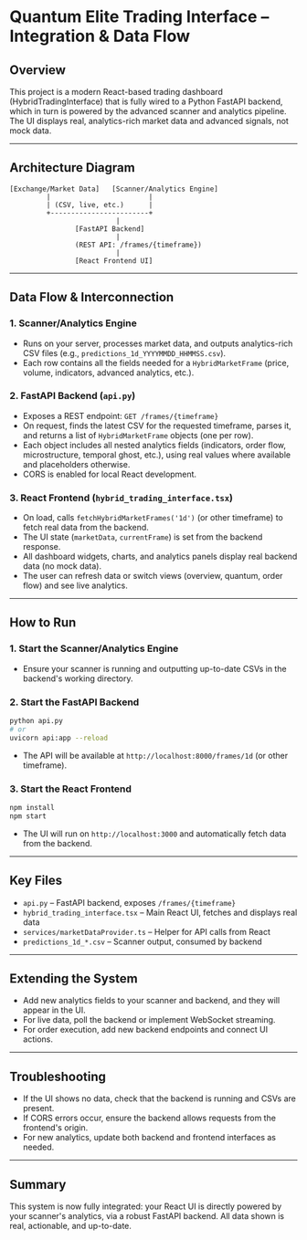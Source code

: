 # Quantum Elite Trading Interface – Integration & Data Flow

## Overview
This project is a modern React-based trading dashboard (HybridTradingInterface) that is fully wired to a Python FastAPI backend, which in turn is powered by the advanced scanner and analytics pipeline. The UI displays real, analytics-rich market data and advanced signals, not mock data.

---

## Architecture Diagram

```
[Exchange/Market Data]   [Scanner/Analytics Engine]
         |                        |
         | (CSV, live, etc.)      |
         +------------------------+
                          |
                [FastAPI Backend]
                          |
                (REST API: /frames/{timeframe})
                          |
                [React Frontend UI]
```

---

## Data Flow & Interconnection

### 1. **Scanner/Analytics Engine**
- Runs on your server, processes market data, and outputs analytics-rich CSV files (e.g., `predictions_1d_YYYYMMDD_HHMMSS.csv`).
- Each row contains all the fields needed for a `HybridMarketFrame` (price, volume, indicators, advanced analytics, etc.).

### 2. **FastAPI Backend** (`api.py`)
- Exposes a REST endpoint: `GET /frames/{timeframe}`
- On request, finds the latest CSV for the requested timeframe, parses it, and returns a list of `HybridMarketFrame` objects (one per row).
- Each object includes all nested analytics fields (indicators, order flow, microstructure, temporal ghost, etc.), using real values where available and placeholders otherwise.
- CORS is enabled for local React development.

### 3. **React Frontend** (`hybrid_trading_interface.tsx`)
- On load, calls `fetchHybridMarketFrames('1d')` (or other timeframe) to fetch real data from the backend.
- The UI state (`marketData`, `currentFrame`) is set from the backend response.
- All dashboard widgets, charts, and analytics panels display real backend data (no mock data).
- The user can refresh data or switch views (overview, quantum, order flow) and see live analytics.

---

## How to Run

### 1. **Start the Scanner/Analytics Engine**
- Ensure your scanner is running and outputting up-to-date CSVs in the backend's working directory.

### 2. **Start the FastAPI Backend**
```bash
python api.py
# or
uvicorn api:app --reload
```
- The API will be available at `http://localhost:8000/frames/1d` (or other timeframe).

### 3. **Start the React Frontend**
```bash
npm install
npm start
```
- The UI will run on `http://localhost:3000` and automatically fetch data from the backend.

---

## Key Files
- `api.py` – FastAPI backend, exposes `/frames/{timeframe}`
- `hybrid_trading_interface.tsx` – Main React UI, fetches and displays real data
- `services/marketDataProvider.ts` – Helper for API calls from React
- `predictions_1d_*.csv` – Scanner output, consumed by backend

---

## Extending the System
- Add new analytics fields to your scanner and backend, and they will appear in the UI.
- For live data, poll the backend or implement WebSocket streaming.
- For order execution, add new backend endpoints and connect UI actions.

---

## Troubleshooting
- If the UI shows no data, check that the backend is running and CSVs are present.
- If CORS errors occur, ensure the backend allows requests from the frontend's origin.
- For new analytics, update both backend and frontend interfaces as needed.

---

## Summary
This system is now fully integrated: your React UI is directly powered by your scanner's analytics, via a robust FastAPI backend. All data shown is real, actionable, and up-to-date.
